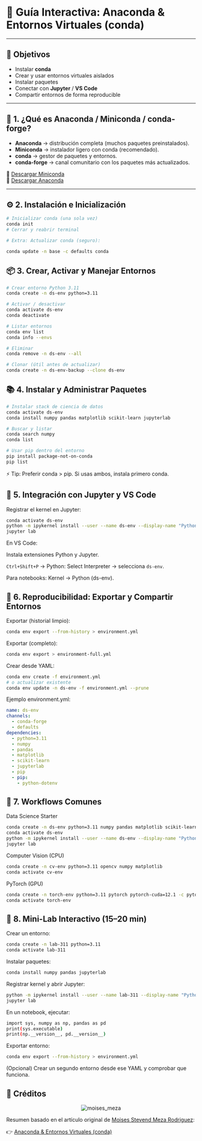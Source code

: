 # 📘 Guía Interactiva: Anaconda & Entornos Virtuales (conda)
---
## 🎯 Objetivos
- Instalar **conda**  
- Crear y usar entornos virtuales aislados  
- Instalar paquetes  
- Conectar con **Jupyter** / **VS Code**  
- Compartir entornos de forma reproducible  

---

## 🐍 1. ¿Qué es Anaconda / Miniconda / conda-forge?
- **Anaconda** → distribución completa (muchos paquetes preinstalados).  
- **Miniconda** → instalador ligero con conda (recomendado).  
- **conda** → gestor de paquetes y entornos.  
- **conda-forge** → canal comunitario con los paquetes más actualizados.  

🔗 [Descargar Miniconda](https://docs.conda.io/en/latest/miniconda.html)  
🔗 [Descargar Anaconda](https://www.anaconda.com/download)  

---

## ⚙️ 2. Instalación e Inicialización
```bash
# Inicializar conda (una sola vez)
conda init
# Cerrar y reabrir terminal

# Extra: Actualizar conda (seguro):

conda update -n base -c defaults conda
```

## 📦 3. Crear, Activar y Manejar Entornos
```bash
# Crear entorno Python 3.11
conda create -n ds-env python=3.11

# Activar / desactivar
conda activate ds-env
conda deactivate

# Listar entornos
conda env list
conda info --envs

# Eliminar
conda remove -n ds-env --all

# Clonar (útil antes de actualizar)
conda create -n ds-env-backup --clone ds-env
```

## 📚 4. Instalar y Administrar Paquetes

```bash
# Instalar stack de ciencia de datos
conda activate ds-env
conda install numpy pandas matplotlib scikit-learn jupyterlab

# Buscar y listar
conda search numpy
conda list

# Usar pip dentro del entorno
pip install package-not-on-conda
pip list
```
⚡ Tip: Preferir conda > pip. Si usas ambos, instala primero conda.

## 📓 5. Integración con Jupyter y VS Code
Registrar el kernel en Jupyter:
```bash
conda activate ds-env
python -m ipykernel install --user --name ds-env --display-name "Python (ds-env)"
jupyter lab

```
En VS Code:

Instala extensiones Python y Jupyter.

``Ctrl+Shift+P`` → Python: Select Interpreter → selecciona ``ds-env``.

Para notebooks: Kernel → Python (ds-env).

## 🔁 6. Reproducibilidad: Exportar y Compartir Entornos

Exportar (historial limpio):
```bash
conda env export --from-history > environment.yml
```

Exportar (completo):

```bash
conda env export > environment-full.yml
```

Crear desde YAML:
```bash
conda env create -f environment.yml
# o actualizar existente
conda env update -n ds-env -f environment.yml --prune
```

Ejemplo environment.yml:

```yml
name: ds-env
channels:
  - conda-forge
  - defaults
dependencies:
  - python=3.11
  - numpy
  - pandas
  - matplotlib
  - scikit-learn
  - jupyterlab
  - pip
  - pip:
    - python-dotenv
```

## 🚀 7. Workflows Comunes

Data Science Starter

```bash
conda create -n ds-env python=3.11 numpy pandas matplotlib scikit-learn jupyterlab
conda activate ds-env
python -m ipykernel install --user --name ds-env --display-name "Python (ds-env)"
jupyter lab
```

Computer Vision (CPU)
``` bash
conda create -n cv-env python=3.11 opencv numpy matplotlib
conda activate cv-env
```

PyTorch (GPU)
```bash
conda create -n torch-env python=3.11 pytorch pytorch-cuda=12.1 -c pytorch -c nvidia
conda activate torch-env
``` 
## 🧪 8. Mini-Lab Interactivo (15–20 min)

Crear un entorno:
```bash
conda create -n lab-311 python=3.11
conda activate lab-311
```

Instalar paquetes:
```bash
conda install numpy pandas jupyterlab
```

Registrar kernel y abrir Jupyter:
```bash
python -m ipykernel install --user --name lab-311 --display-name "Python (lab-311)"
jupyter lab
```

En un notebook, ejecutar:
```bash
import sys, numpy as np, pandas as pd
print(sys.executable)
print(np.__version__, pd.__version__)
```

Exportar entorno:
```bash
conda env export --from-history > environment.yml
```

(Opcional) Crear un segundo entorno desde ese YAML y comprobar que funciona.

## 📌 Créditos
<p align="center">
  <img src="https://media.licdn.com/dms/image/v2/D4E03AQG4pHJE7KF8Yw/profile-displayphoto-shrink_200_200/B4EZVtbchRHgAg-/0/1741297666662?e=2147483647&v=beta&t=LHt2LlOd5SBCGbXGEVcbFw2C41RFQaZgg27hLsD550o" alt="moises_meza">
</p>

Resumen basado en el artículo original de [Moises Stevend Meza Rodriguez](https://www.linkedin.com/in/moises-meza-rodriguez/):

👉 [Anaconda & Entornos Virtuales (conda)](https://medium.com/@moises.meza/introduction-to-anaconda-virtual-environments-conda-5f93e8fb131b)
